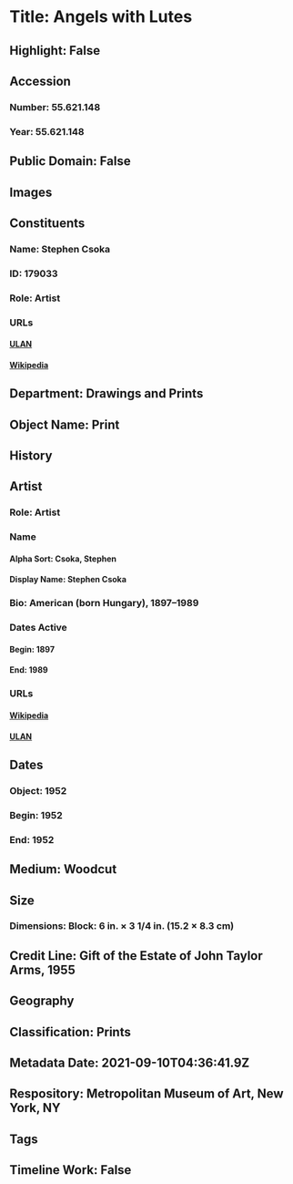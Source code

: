# Title: Angels with Lutes
## Highlight: False
## Accession
### Number: 55.621.148
### Year: 55.621.148
## Public Domain: False
## Images
## Constituents
### Name: Stephen Csoka
### ID: 179033
### Role: Artist
### URLs
#### [ULAN](http://vocab.getty.edu/page/ulan/500086958)
#### [Wikipedia](https://www.wikidata.org/wiki/Q52150914)
## Department: Drawings and Prints
## Object Name: Print
## History
## Artist
### Role: Artist
### Name
#### Alpha Sort: Csoka, Stephen
#### Display Name: Stephen Csoka
### Bio: American (born Hungary), 1897–1989
### Dates Active
#### Begin: 1897
#### End: 1989
### URLs
#### [Wikipedia](https://www.wikidata.org/wiki/Q52150914)
#### [ULAN](http://vocab.getty.edu/page/ulan/500086958)
## Dates
### Object: 1952
### Begin: 1952
### End: 1952
## Medium: Woodcut
## Size
### Dimensions: Block: 6 in. × 3 1/4 in. (15.2 × 8.3 cm)
## Credit Line: Gift of the Estate of John Taylor Arms, 1955
## Geography
## Classification: Prints
## Metadata Date: 2021-09-10T04:36:41.9Z
## Respository: Metropolitan Museum of Art, New York, NY
## Tags
## Timeline Work: False